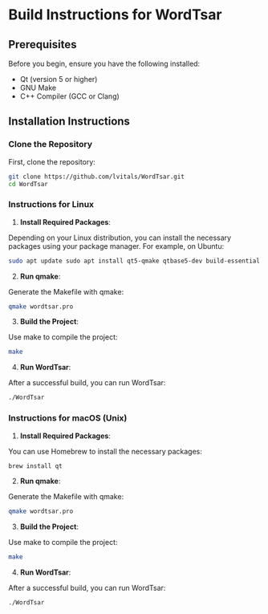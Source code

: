 # Build Instructions for WordTsar

## Prerequisites

Before you begin, ensure you have the following installed:

- Qt (version 5 or higher)
- GNU Make
- C++ Compiler (GCC or Clang)

## Installation Instructions

### Clone the Repository

First, clone the repository:

```bash
git clone https://github.com/lvitals/WordTsar.git
cd WordTsar
```

### Instructions for Linux

1. **Install Required Packages**:

Depending on your Linux distribution, you can install the necessary packages using your package manager. For example, on Ubuntu:

```bash
sudo apt update sudo apt install qt5-qmake qtbase5-dev build-essential
```

2. **Run qmake**:

Generate the Makefile with qmake:

```bash
qmake wordtsar.pro
```

3. **Build the Project**:

Use make to compile the project:

```bash
make
```

4. **Run WordTsar**:

After a successful build, you can run WordTsar:

```bash
./WordTsar
```

### Instructions for macOS (Unix)

1. **Install Required Packages**:

You can use Homebrew to install the necessary packages:

```bash
brew install qt
```

2. **Run qmake**:

Generate the Makefile with qmake:

```bash
qmake wordtsar.pro
```

3. **Build the Project**:

Use make to compile the project:

```bash
make
```

4. **Run WordTsar**:

After a successful build, you can run WordTsar:

```bash
./WordTsar
```
